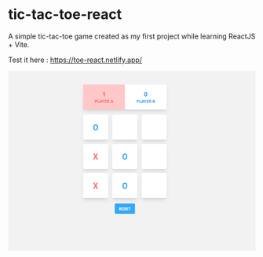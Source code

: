 # tic-tac-toe-react
A simple tic-tac-toe game created as my first project while learning ReactJS + Vite.

Test it here : https://toe-react.netlify.app/

![Local Image](screenshot.PNG)

